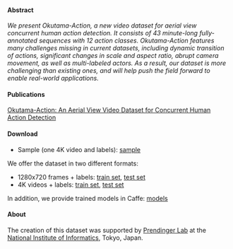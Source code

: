 #### Abstract

_We present Okutama-Action, a new video dataset for aerial view concurrent human action detection. It consists of 43 minute-long fully-annotated sequences with 12 action classes. Okutama-Action features many challenges missing in current datasets, including dynamic transition of actions, significant changes in scale and aspect ratio, abrupt camera movement, as well as multi-labeled actors. As a result, our dataset is more challenging than existing ones, and will help push the field forward to enable real-world applications._

#### Publications

[Okutama-Action: An Aerial View Video Dataset for Concurrent Human Action Detection](https://arxiv.org/abs/1706.03038)


#### Download

- Sample (one 4K video and labels): [sample](https://okutama-action.s3.eu-central-1.amazonaws.com/Sample.zip)

We offer the dataset in two different formats:

- 1280x720 frames + labels: [train set](https://okutama-action.s3.eu-central-1.amazonaws.com/TrainSetFrames.zip), [test set](https://okutama-action.s3.eu-central-1.amazonaws.com/TestSetFrames.zip)
- 4K videos + labels: [train set](https://okutama-action.s3.eu-central-1.amazonaws.com/TrainSetVideos.zip), [test set](https://okutama-action.s3.eu-central-1.amazonaws.com/TestSetVideos.zip)

In addition, we provide trained models in Caffe: [models](https://okutama-action.s3.eu-central-1.amazonaws.com/FinalModels.zip)

#### About

The creation of this dataset was supported by [Prendinger Lab](http://research.nii.ac.jp/~prendinger/) at the [National Institute of Informatics](http://www.nii.ac.jp/en/), Tokyo, Japan.
